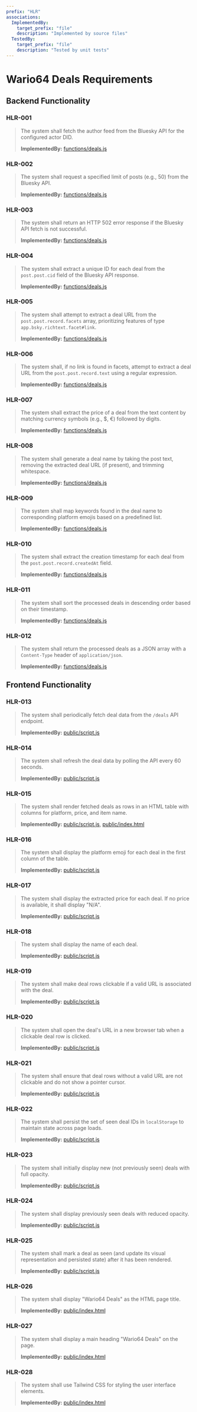 ```yaml
---
prefix: "HLR"
associations:
  ImplementedBy:
    target_prefix: "file"
    description: "Implemented by source files"
  TestedBy:
    target_prefix: "file"
    description: "Tested by unit tests"
---
```


# Wario64 Deals Requirements

## Backend Functionality

### HLR-001

> The system shall fetch the author feed from the Bluesky API for the configured actor DID.  
>
> **ImplementedBy:** [functions/deals.js](functions/deals.js)

### HLR-002

> The system shall request a specified limit of posts (e.g., 50) from the Bluesky API.  
>
> **ImplementedBy:** [functions/deals.js](functions/deals.js)

### HLR-003

> The system shall return an HTTP 502 error response if the Bluesky API fetch is not successful.  
>
> **ImplementedBy:** [functions/deals.js](functions/deals.js)

### HLR-004

> The system shall extract a unique ID for each deal from the `post.post.cid` field of the Bluesky API response.  
>
> **ImplementedBy:** [functions/deals.js](functions/deals.js)

### HLR-005

> The system shall attempt to extract a deal URL from the `post.post.record.facets` array, prioritizing features of type `app.bsky.richtext.facet#link`.  
>
> **ImplementedBy:** [functions/deals.js](functions/deals.js)

### HLR-006

> The system shall, if no link is found in facets, attempt to extract a deal URL from the `post.post.record.text` using a regular expression.  
>
> **ImplementedBy:** [functions/deals.js](functions/deals.js)

### HLR-007

> The system shall extract the price of a deal from the text content by matching currency symbols (e.g., $, €) followed by digits.  
>
> **ImplementedBy:** [functions/deals.js](functions/deals.js)

### HLR-008

> The system shall generate a deal name by taking the post text, removing the extracted deal URL (if present), and trimming whitespace.  
>
> **ImplementedBy:** [functions/deals.js](functions/deals.js)

### HLR-009

> The system shall map keywords found in the deal name to corresponding platform emojis based on a predefined list.  
>
> **ImplementedBy:** [functions/deals.js](functions/deals.js)

### HLR-010

> The system shall extract the creation timestamp for each deal from the `post.post.record.createdAt` field.  
>
> **ImplementedBy:** [functions/deals.js](functions/deals.js)

### HLR-011

> The system shall sort the processed deals in descending order based on their timestamp.  
>
> **ImplementedBy:** [functions/deals.js](functions/deals.js)

### HLR-012

> The system shall return the processed deals as a JSON array with a `Content-Type` header of `application/json`.  
>
> **ImplementedBy:** [functions/deals.js](functions/deals.js)

## Frontend Functionality

### HLR-013

> The system shall periodically fetch deal data from the `/deals` API endpoint.  
>
> **ImplementedBy:** [public/script.js](public/script.js)

### HLR-014

> The system shall refresh the deal data by polling the API every 60 seconds.  
>
> **ImplementedBy:** [public/script.js](public/script.js)

### HLR-015

> The system shall render fetched deals as rows in an HTML table with columns for platform, price, and item name.  
>
> **ImplementedBy:** [public/script.js](public/script.js), [public/index.html](public/index.html)

### HLR-016

> The system shall display the platform emoji for each deal in the first column of the table.  
>
> **ImplementedBy:** [public/script.js](public/script.js)

### HLR-017

> The system shall display the extracted price for each deal. If no price is available, it shall display "N/A".  
>
> **ImplementedBy:** [public/script.js](public/script.js)

### HLR-018

> The system shall display the name of each deal.  
>
> **ImplementedBy:** [public/script.js](public/script.js)

### HLR-019

> The system shall make deal rows clickable if a valid URL is associated with the deal.  
>
> **ImplementedBy:** [public/script.js](public/script.js)

### HLR-020

> The system shall open the deal's URL in a new browser tab when a clickable deal row is clicked.  
>
> **ImplementedBy:** [public/script.js](public/script.js)

### HLR-021

> The system shall ensure that deal rows without a valid URL are not clickable and do not show a pointer cursor.  
>
> **ImplementedBy:** [public/script.js](public/script.js)

### HLR-022

> The system shall persist the set of seen deal IDs in `localStorage` to maintain state across page loads.  
>
> **ImplementedBy:** [public/script.js](public/script.js)

### HLR-023

> The system shall initially display new (not previously seen) deals with full opacity.  
>
> **ImplementedBy:** [public/script.js](public/script.js)

### HLR-024

> The system shall display previously seen deals with reduced opacity.  
>
> **ImplementedBy:** [public/script.js](public/script.js)

### HLR-025

> The system shall mark a deal as seen (and update its visual representation and persisted state) after it has been rendered.  
>
> **ImplementedBy:** [public/script.js](public/script.js)

### HLR-026

> The system shall display "Wario64 Deals" as the HTML page title.  
>
> **ImplementedBy:** [public/index.html](public/index.html)

### HLR-027

> The system shall display a main heading "Wario64 Deals" on the page.  
>
> **ImplementedBy:** [public/index.html](public/index.html)

### HLR-028

> The system shall use Tailwind CSS for styling the user interface elements.  
>
> **ImplementedBy:** [public/index.html](public/index.html)
